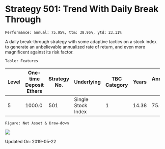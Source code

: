 
# Strategy 501: Trend With Daily Break Through

    Performance: annual: 75.05%, ttm: 38.96%, ytd: 23.11%

  
A daily break-through strategy with some adaptive tactics on a stock index to generate an unbelievable annualized rate of return, and even more magnificent against its risk factor.
    

    Table: Features

| Level | One-time Deposit Ethers | Strategy No. | Underlying | TBC Category | Years | Annualized RoR | Largest Drawdown | R/D | Sharpe Ratio | TTM | YTD |
|-------|-------------------------|--------------|-----------------------|-----------------|--------------|----------------|------------------|-----|--------------|--------|-------|
|5|1000.0|501|Single Stock Index|1|14.38|75.05%|-17.53%|4.28|2.97|38.96%|23.11%|

    Figure: Net Asset & Draw-down

![](/home/lecoffeeprince/workspace_scala/StrategyDailyUpdate/marketing//imgs/Strategy_501_Trend_With_Daily_Break_Through.png)

Updated On: 2019-05-22
    